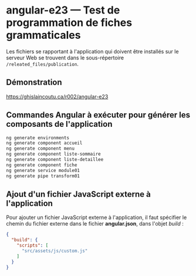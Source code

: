 # angular-e23 &mdash; Test de programmation de fiches grammaticales
Les fichiers se rapportant à l'application qui doivent être installés sur le serveur Web se trouvent dans le sous-répertoire `/releated_files/publication`.

## Démonstration
https://ghislaincoutu.ca/r002/angular-e23

## Commandes Angular à exécuter pour générer les composants de l'application
```sh
ng generate environments
ng generate component accueil
ng generate component menu
ng generate component liste-sommaire
ng generate component liste-detaillee
ng generate component fiche
ng generate service module01
ng generate pipe transform01
```

## Ajout d'un fichier JavaScript externe à l'application
Pour ajouter un fichier JavaScript externe à l'application, il faut spécifier le chemin du fichier externe dans le fichier **angular.json**, dans l'objet _build_ :
```json
{
  "build": {
    "scripts": [
      "src/assets/js/custom.js"
    ]
  }
}
```
